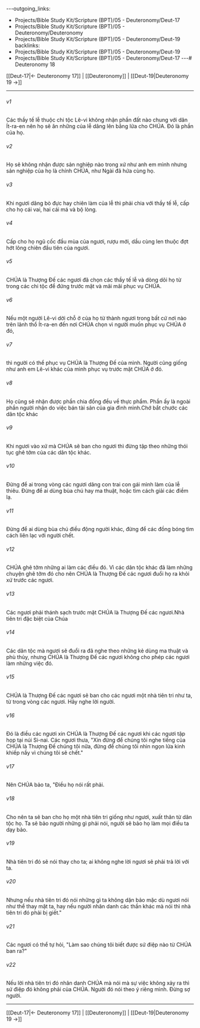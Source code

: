 ---outgoing_links:
  - Projects/Bible Study Kit/Scripture (BPT)/05 - Deuteronomy/Deut-17
  - Projects/Bible Study Kit/Scripture (BPT)/05 - Deuteronomy/Deuteronomy
  - Projects/Bible Study Kit/Scripture (BPT)/05 - Deuteronomy/Deut-19
backlinks:
  - Projects/Bible Study Kit/Scripture (BPT)/05 - Deuteronomy/Deut-19
  - Projects/Bible Study Kit/Scripture (BPT)/05 - Deuteronomy/Deut-17
---# Deuteronomy 18

[[Deut-17|← Deuteronomy 17]] | [[Deuteronomy]] | [[Deut-19|Deuteronomy 19 →]]
***



###### v1 
Các thầy tế lễ thuộc chi tộc Lê-vi không nhận phần đất nào chung với dân Ít-ra-en nên họ sẽ ăn những của lễ dâng lên bằng lửa cho CHÚA. Đó là phần của họ. 

###### v2 
Họ sẽ không nhận được sản nghiệp nào trong xứ như anh em mình nhưng sản nghiệp của họ là chính CHÚA, như Ngài đã hứa cùng họ. 

###### v3 
Khi ngươi dâng bò đực hay chiên làm của lễ thì phải chia với thầy tế lễ, cấp cho họ cái vai, hai cái má và bộ lòng. 

###### v4 
Cấp cho họ ngũ cốc đầu mùa của ngươi, rượu mới, dầu cùng len thuộc đợt hớt lông chiên đầu tiên của ngươi. 

###### v5 
CHÚA là Thượng Đế các ngươi đã chọn các thầy tế lễ và dòng dõi họ từ trong các chi tộc để đứng trước mặt và mãi mãi phục vụ CHÚA. 

###### v6 
Nếu một người Lê-vi dời chỗ ở của họ từ thành ngươi trong bất cứ nơi nào trên lãnh thổ Ít-ra-en đến nơi CHÚA chọn vì người muốn phục vụ CHÚA ở đó, 

###### v7 
thì người có thể phục vụ CHÚA là Thượng Đế của mình. Người cũng giống như anh em Lê-vi khác của mình phục vụ trước mặt CHÚA ở đó. 

###### v8 
Họ cũng sẽ nhận được phần chia đồng đều về thực phẩm. Phần ấy là ngoài phần người nhận do việc bán tài sản của gia đình mình.Chớ bắt chước các dân tộc khác 

###### v9 
Khi ngươi vào xứ mà CHÚA sẽ ban cho ngươi thì đừng tập theo những thói tục ghê tởm của các dân tộc khác. 

###### v10 
Đừng để ai trong vòng các ngươi dâng con trai con gái mình làm của lễ thiêu. Đừng để ai dùng bùa chú hay ma thuật, hoặc tìm cách giải các điềm lạ. 

###### v11 
Đừng để ai dùng bùa chú điều động người khác, đừng để các đồng bóng tìm cách liên lạc với người chết. 

###### v12 
CHÚA ghê tởm những ai làm các điều đó. Vì các dân tộc khác đã làm những chuyện ghê tởm đó cho nên CHÚA là Thượng Đế các ngươi đuổi họ ra khỏi xứ trước các ngươi. 

###### v13 
Các ngươi phải thánh sạch trước mặt CHÚA là Thượng Đế các ngươi.Nhà tiên tri đặc biệt của Chúa 

###### v14 
Các dân tộc mà ngươi sẽ đuổi ra đã nghe theo những kẻ dùng ma thuật và phù thủy, nhưng CHÚA là Thượng Đế các ngươi không cho phép các ngươi làm những việc đó. 

###### v15 
CHÚA là Thượng Đế các ngươi sẽ ban cho các ngươi một nhà tiên tri như ta, từ trong vòng các ngươi. Hãy nghe lời người. 

###### v16 
Đó là điều các ngươi xin CHÚA là Thượng Đế các ngươi khi các ngươi tập họp tại núi Si-nai. Các ngươi thưa, "Xin đừng để chúng tôi nghe tiếng của CHÚA là Thượng Đế chúng tôi nữa, đừng để chúng tôi nhìn ngọn lửa kinh khiếp nầy vì chúng tôi sẽ chết." 

###### v17 
Nên CHÚA bảo ta, "Điều họ nói rất phải. 

###### v18 
Cho nên ta sẽ ban cho họ một nhà tiên tri giống như ngươi, xuất thân từ dân tộc họ. Ta sẽ bảo người những gì phải nói, người sẽ bảo họ làm mọi điều ta dạy bảo. 

###### v19 
Nhà tiên tri đó sẽ nói thay cho ta; ai không nghe lời ngươi sẽ phải trả lời với ta. 

###### v20 
Nhưng nếu nhà tiên tri đó nói những gì ta không dặn bảo mặc dù ngươi nói như thể thay mặt ta, hay nếu người nhân danh các thần khác mà nói thì nhà tiên tri đó phải bị giết." 

###### v21 
Các ngươi có thể tự hỏi, "Làm sao chúng tôi biết được sứ điệp nào từ CHÚA ban ra?" 

###### v22 
Nếu lời nhà tiên tri đó nhân danh CHÚA mà nói mà sự việc không xảy ra thì sứ điệp đó không phải của CHÚA. Người đó nói theo ý riêng mình. Đừng sợ người.

***
[[Deut-17|← Deuteronomy 17]] | [[Deuteronomy]] | [[Deut-19|Deuteronomy 19 →]]
